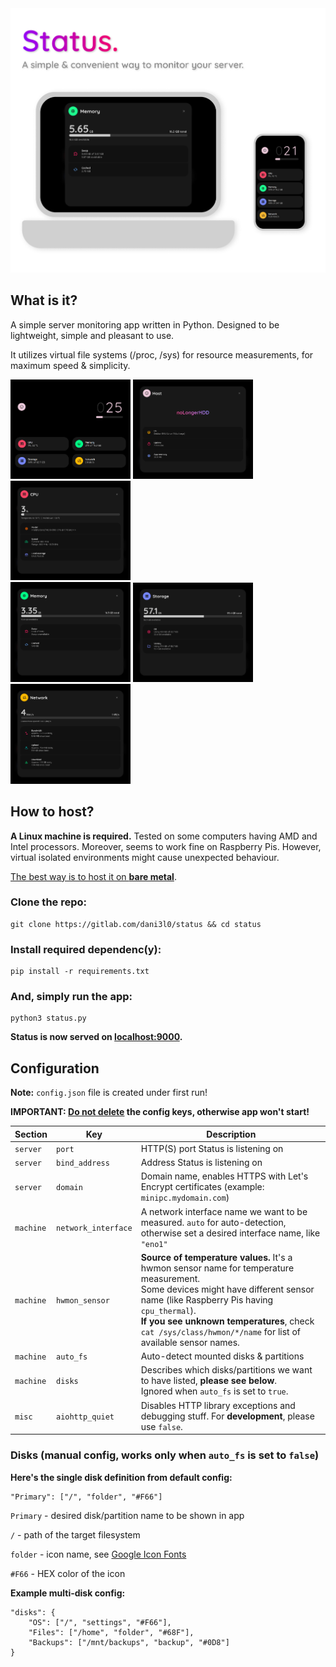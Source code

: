 <img src="screenshots/status.png" alt="Status" width="600"/>

## What is it?

A simple server monitoring app written in Python.
Designed to be lightweight, simple and pleasant to use.

It utilizes virtual file systems (/proc, /sys) for resource measurements, for maximum speed & simplicity.

<img src="screenshots/status-1.png" alt="Status" width="192"/>
<img src="screenshots/status-2.png" alt="Status" width="192"/>
<img src="screenshots/status-3.png" alt="Status" width="192"/>
<br>
<img src="screenshots/status-4.png" alt="Status" width="192"/>
<img src="screenshots/status-5.png" alt="Status" width="192"/>
<img src="screenshots/status-6.png" alt="Status" width="192"/>

## How to host?

**A Linux machine is required.**
Tested on some computers having AMD and Intel processors.
Moreover, seems to work fine on Raspberry Pis.
However, virtual isolated environments might cause unexpected behaviour.

<u>The best way is to host it on **bare metal**</u>.

### Clone the repo:

```
git clone https://gitlab.com/dani3l0/status && cd status
```

### Install required dependenc(y):

```
pip install -r requirements.txt
```

### And, simply run the app:

```
python3 status.py
```

**Status is now served on [localhost:9000](localhost:9000).**


## Configuration

**Note:** `config.json` file is created under first run!

**IMPORTANT: <u>Do not delete</u> the config keys, otherwise app won't start!**

| Section   | Key                 | Description                                                                                                                                                                                                                                                                                         |
|-----------|---------------------|-----------------------------------------------------------------------------------------------------------------------------------------------------------------------------------------------------------------------------------------------------------------------------------------------------|
| `server`  | `port`              | HTTP(S) port Status is listening on                                                                                                                                                                                                                                                                 |
| `server`  | `bind_address`      | Address Status is listening on                                                                                                                                                                                                                                                                      |
| `server`  | `domain`            | Domain name, enables HTTPS with Let's Encrypt certificates (example: `minipc.mydomain.com`)                                                                                                                                                                                                         |
| `machine` | `network_interface` | A network interface name we want to be measured. `auto` for auto-detection, otherwise set a desired interface name, like `"eno1"`                                                                                                                                                                   |
| `machine` | `hwmon_sensor`      | **Source of temperature values.** It's a hwmon sensor name for temperature measurement.<br>Some devices might have different sensor name (like Raspberry Pis having `cpu_thermal`).<br>**If you see unknown temperatures**, check `cat /sys/class/hwmon/*/name` for list of available sensor names. |
| `machine` | `auto_fs`           | Auto-detect mounted disks & partitions                                                                                                                                                                                                                                                              |
| `machine` | `disks`             | Describes which disks/partitions we want to have listed, **please see below**.<br>Ignored when `auto_fs` is set to `true`.                                                                                                                                                                          |
| `misc`    | `aiohttp_quiet`     | Disables HTTP library exceptions and debugging stuff. For **development**, please use `false`.                                                                                                                                                                                                      |


### Disks (manual config, works only when `auto_fs` is set to `false`)

**Here's the single disk definition from default config:**

```
"Primary": ["/", "folder", "#F66"]
```

`Primary` - desired disk/partition name to be shown in app

`/` - path of the target filesystem

`folder` - icon name, see [Google Icon Fonts](https://fonts.google.com/icons)

`#F66` - HEX color of the icon


**Example multi-disk config:**

```
"disks": {
    "OS": ["/", "settings", "#F66"],
    "Files": ["/home", "folder", "#68F"],
    "Backups": ["/mnt/backups", "backup", "#0D8"]
}
```

